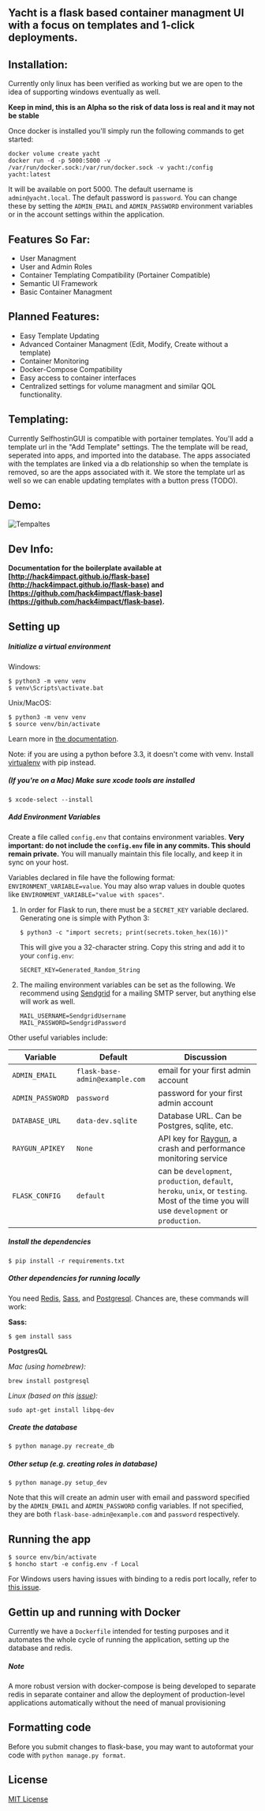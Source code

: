 ## Yacht is a flask based container managment UI with a focus on templates and 1-click deployments.

## Installation:
Currently only linux has been verified as working but we are open to the idea of supporting windows eventually as well.

**Keep in mind, this is an Alpha so the risk of data loss is real and it may not be stable**

Once docker is installed you'll simply run the following commands to get started:
```
docker volume create yacht
docker run -d -p 5000:5000 -v /var/run/docker.sock:/var/run/docker.sock -v yacht:/config yacht:latest
```
It will be available on port 5000.
The default username is `admin@yacht.local`.
The default password is `password`.
You can change these by setting the `ADMIN_EMAIL` and `ADMIN_PASSWORD` environment variables or in the account settings within the application.

## Features So Far:
* User Managment
* User and Admin Roles
* Container Templating Compatibility (Portainer Compatible)
* Semantic UI Framework
* Basic Container Managment

## Planned Features:
* Easy Template Updating
* Advanced Container Managment (Edit, Modify, Create without a template)
* Container Monitoring
* Docker-Compose Compatibility
* Easy access to container interfaces
* Centralized settings for volume managment and similar QOL functionality.

## Templating:
Currently SelfhostinGUI is compatible with portainer templates. You'll add a template url in the "Add Template" settings. The the template will be read, seperated into apps, and imported into the database. The apps associated with the templates are linked via a db relationship so when the template is removed, so are the apps associated with it. We store the template url as well so we can enable updating templates with a button press (TODO).


## Demo:
![Tempaltes](readme_media/Yacht-Demo.gif "templates")


## Dev Info:
**Documentation for the boilerplate available at [http://hack4impact.github.io/flask-base](http://hack4impact.github.io/flask-base) and [https://github.com/hack4impact/flask-base](https://github.com/hack4impact/flask-base).**

## Setting up
##### Initialize a virtual environment

Windows:
```
$ python3 -m venv venv
$ venv\Scripts\activate.bat
```

Unix/MacOS:
```
$ python3 -m venv venv
$ source venv/bin/activate
```
Learn more in [the documentation](https://docs.python.org/3/library/venv.html#creating-virtual-environments).

Note: if you are using a python before 3.3, it doesn't come with venv. Install [virtualenv](https://docs.python-guide.org/dev/virtualenvs/#lower-level-virtualenv) with pip instead.

##### (If you're on a Mac) Make sure xcode tools are installed

```
$ xcode-select --install
```

##### Add Environment Variables

Create a file called `config.env` that contains environment variables. **Very important: do not include the `config.env` file in any commits. This should remain private.** You will manually maintain this file locally, and keep it in sync on your host.

Variables declared in file have the following format: `ENVIRONMENT_VARIABLE=value`. You may also wrap values in double quotes like `ENVIRONMENT_VARIABLE="value with spaces"`.

1. In order for Flask to run, there must be a `SECRET_KEY` variable declared. Generating one is simple with Python 3:

   ```
   $ python3 -c "import secrets; print(secrets.token_hex(16))"
   ```

   This will give you a 32-character string. Copy this string and add it to your `config.env`:

   ```
   SECRET_KEY=Generated_Random_String
   ```

2. The mailing environment variables can be set as the following.
   We recommend using [Sendgrid](https://sendgrid.com) for a mailing SMTP server, but anything else will work as well.

   ```
   MAIL_USERNAME=SendgridUsername
   MAIL_PASSWORD=SendgridPassword
   ```

Other useful variables include:

| Variable        | Default   | Discussion  |
| --------------- |-------------| -----|
| `ADMIN_EMAIL`   | `flask-base-admin@example.com` | email for your first admin account |
| `ADMIN_PASSWORD`| `password`                     | password for your first admin account |
| `DATABASE_URL`  | `data-dev.sqlite`              | Database URL. Can be Postgres, sqlite, etc. |
| `RAYGUN_APIKEY` | `None`                         | API key for [Raygun](https://raygun.com/raygun-providers/python), a crash and performance monitoring service |
| `FLASK_CONFIG`  | `default`                      | can be `development`, `production`, `default`, `heroku`, `unix`, or `testing`. Most of the time you will use `development` or `production`. |


##### Install the dependencies

```
$ pip install -r requirements.txt
```

##### Other dependencies for running locally

You need [Redis](http://redis.io/), [Sass](http://sass-lang.com/), and [Postgresql](https://www.postgresql.org/). Chances are, these commands will work:

**Sass:**

```
$ gem install sass
```

**PostgresQL**

_Mac (using homebrew):_

```
brew install postgresql
```

_Linux (based on this [issue](https://github.com/hack4impact/flask-base/issues/96)):_

```
sudo apt-get install libpq-dev
```


##### Create the database

```
$ python manage.py recreate_db
```

##### Other setup (e.g. creating roles in database)

```
$ python manage.py setup_dev
```

Note that this will create an admin user with email and password specified by the `ADMIN_EMAIL` and `ADMIN_PASSWORD` config variables. If not specified, they are both `flask-base-admin@example.com` and `password` respectively.

## Running the app

```
$ source env/bin/activate
$ honcho start -e config.env -f Local
```

For Windows users having issues with binding to a redis port locally, refer to [this issue](https://github.com/hack4impact/flask-base/issues/132).


## Gettin up and running with Docker

Currently we have a `Dockerfile` intended for testing purposes and it automates the whole cycle of running the application, setting up the database and redis. 

##### Note

A more robust version with docker-compose is being developed to separate redis in separate container and allow the deployment of production-level applications automatically without the need of manual provisioning

## Formatting code

Before you submit changes to flask-base, you may want to autoformat your code with `python manage.py format`.

## License
[MIT License](LICENSE.md)

